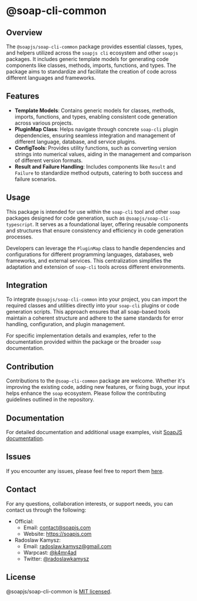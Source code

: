 # @soap-cli-common

## Overview

The `@soapjs/soap-cli-common` package provides essential classes, types, and helpers utilized across the `soapjs cli` ecosystem and other `soapjs` packages. It includes generic template models for generating code components like classes, methods, imports, functions, and types. The package aims to standardize and facilitate the creation of code across different languages and frameworks.

## Features

- **Template Models**: Contains generic models for classes, methods, imports, functions, and types, enabling consistent code generation across various projects.
- **PluginMap Class**: Helps navigate through concrete `soap-cli` plugin dependencies, ensuring seamless integration and management of different language, database, and service plugins.
- **ConfigTools**: Provides utility functions, such as converting version strings into numerical values, aiding in the management and comparison of different version formats.
- **Result and Failure Handling**: Includes components like `Result` and `Failure` to standardize method outputs, catering to both success and failure scenarios.

## Usage

This package is intended for use within the `soap-cli` tool and other `soap` packages designed for code generation, such as `@soapjs/soap-cli-typescript`. It serves as a foundational layer, offering reusable components and structures that ensure consistency and efficiency in code generation processes.

Developers can leverage the `PluginMap` class to handle dependencies and configurations for different programming languages, databases, web frameworks, and external services. This centralization simplifies the adaptation and extension of `soap-cli` tools across different environments.

## Integration

To integrate `@soapjs/soap-cli-common` into your project, you can import the required classes and utilities directly into your `soap-cli` plugins or code generation scripts. This approach ensures that all soap-based tools maintain a coherent structure and adhere to the same standards for error handling, configuration, and plugin management.

For specific implementation details and examples, refer to the documentation provided within the package or the broader `soap` documentation.

## Contribution

Contributions to the `@soap-cli-common` package are welcome. Whether it's improving the existing code, adding new features, or fixing bugs, your input helps enhance the `soap` ecosystem. Please follow the contributing guidelines outlined in the repository.

## Documentation

For detailed documentation and additional usage examples, visit [SoapJS documentation](https://docs.soapjs.com).

## Issues
If you encounter any issues, please feel free to report them [here](https://github.com/soapjs/soap/issues/new/choose).

## Contact
For any questions, collaboration interests, or support needs, you can contact us through the following:

- Official:
  - Email: [contact@soapjs.com](mailto:contact@soapjs.com)
  - Website: https://soapjs.com
- Radoslaw Kamysz:
  - Email: [radoslaw.kamysz@gmail.com](mailto:radoslaw.kamysz@gmail.com)
  - Warpcast: [@k4mr4ad](https://warpcast.com/k4mr4ad)
  - Twitter: [@radoslawkamysz](https://x.com/radoslawkamysz)

## License

@soapjs/soap-cli-common is [MIT licensed](./LICENSE).

